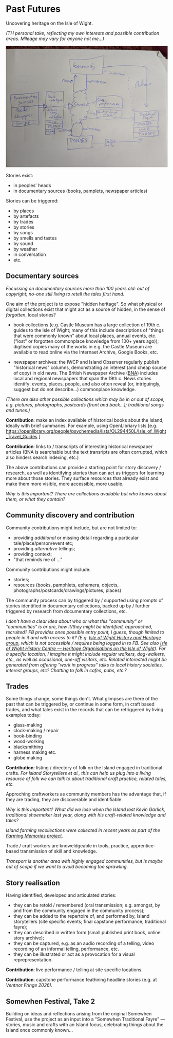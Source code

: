 # Past Futures

Uncovering heritage on the Isle of Wight.

*(TH personal take, reflecting my own interests and possible contribution areas. Mileage may vary for anyone not me...)*

![Sketch of related components](overview.png)

Stories exist:

- in peoples' heads
- in documentary sources (books, pamplets, newspaper articles)

Stories can be triggered:

- by places
- by artefacts
- by trades
- by stories
- by songs
- by smells and tastes
- by sound
- by weather
- in conversation
- etc.

## Documentary sources

*Focussing on documentary sources more than 100 years old: out of copyright; no-one still living to retell the tales first hand.*

One aim of the project is to expose "hidden heritage". So what physical or digital collections exist that might act as a source of hidden, in the sense of *forgotten*, local stories?

- book collections (e.g. Castle Museum has a large collection of 19th c. guides to the Isle of Wight; many of this include descriptions of "things that were commonly known" about local places, annual events, etc. ("lost" or forgotten commonplace knowledge from 100+ years ago)); digitised copies many of the works in e.g. the Castle Museum are available to read online via the Internaet Archive, Google Books, etc.

- newspaper archives: the IWCP and Island Observer regularly publish "historical news" columns, demonstrating an interest (and cheap source of copy) in old news. The British Newspaper Archive ([BNA](https://britishnewspaperarchive.co.uk/)) includes local and regional newspapers that span the 19th c. News stories identify: events, places, people, and also often reveal (or, intriguingly, suggest but do not describe...) commonplace knowledge.

*(There are also other possible collections which may be in or out of scope, e.g. pictures, photographs, postcards (front and back...); traditional songs and tunes.)*

__Contribution__: make an index available of historical books about the Island, ideally with brief summaries. For example, using OpenLIbriary lists [e.g. https://openlibrary.org/people/psychemedia/lists/OL294450L/Isle_of_Wight_Travel_Guides ]

__Contribution__: links to / transcripts of interesting historical newspaper articles (BNA is searchable but the text transripts are often corrupted, which also hinders search indexing, etc.)

The above contributions can provide a starting point for story discovery / research, as well as identifying stories than can act as triggers for learning more about those stories. They surface resources that already exist and make them more visible, more accessible, more usable.

*Why is this important? There are collections available but who knows about them, or what they contain?*

## Community discovery and contribution

Community contributions might include, but are not limited to:

- providing *additional* or missing detail regarding a particular tale/place/person/event etc;
- providing *alternative* tellings;
- providing context;
- "that reminds me of ..."

Community contributions might include:

- stories;
- resources (books, pamphlets, ephemera, objects, photographs/postcards/drawings/pictures, places)

The community process can by triggered by / supported using prompts of stories identified in documentary collections, backed up by / further triggered by research from documentary collections, etc.

*I don't have a clear idea about who or what this "community" or "communities"  is or are, how it/they might be identified, approached, recruited? FB provides ones possible entry point, I guess, though limited to people in it and with access to it? (E.g. [Isle of Wight History and Heritage group](https://www.facebook.com/IsleOfWightHistoryAndHeritage), which is not accessible / requires being logged in to FB. See also [*Isle of Wight History Centre — Heritage Organisations
on the Isle of Wight*](https://www.iwhistory.org.uk/heritageorganisations/)). For a specific location, I imagine it might include regular walkers, dog-walkers, etc., as well as occasional, one-off visitors, etc. Related interested might be generated from offering "work in progress" talks to local history societies, interest groups, etc? Chatting to folk in cafes, pubs, etc.?*

## Trades

Some things change, some things don't. What glimpses are there of the past that can be triggered by, or continue in some form, in craft based trades, and what tales exist in the records that can be retriggered by living examples today:

- glass-making
- clock-making / repair
- book-binding
- wood-working
- blacksmithing
- harness making etc.
- globe making

__Contribution__: listing / directory of folk on the Island engaged in traditional crafts. *For Island Storytellers et al., this can help us plug into a living resource of folk we can talk to about traditional craft practice, related tales, etc.*

Approching craftworkers as community members has the advantage that, if they are trading, they are discoverable and identifiable.

*Why is this important? What did we lose when the Island lost Kevin Garlick, traditional shoemaker last year, along with his craft-related knowledge and tales?*

*Island farming recollections were collected in recent years as part of the [Farming Memories project](https://farmingmemories.com/).*

Trade / craft workers are knoweldgeable in tools, practice, apprentice-based transmission of skill and knowledge.

*Transport is another area with highly engaged communities, but is maybe out of scope if we want to avoid becoming too sprawling.*

## Story realisation

Having identified, developed and articulated stories:

- they can be retold / remembered (oral transmission; e.g. amongst, by and from the community engaged in the community process);
- they can be added to the repertoire of, and performed by, Island storytellers (site specific events; final capstone performance; traditional fayre);
- they can described in written form (small published print book, online story archive);
- they can be captured, e.g. as an audio recording of a telling, video recording of an informal telling, performance, etc.
- they can be illustrated or act as a provocation for a visual reprepresentation.

__Contribution__: live performance / telling at site specific locations.

__Contribution__: capstone performance feathiring headline stories (e.g. at *Ventnor Fringe 2026).*

## Somewhen Festival, Take 2

Building on ideas and reflections arising from the original Somewhen Festival, use the project as an input into a "Somewhen Traditional Fayre" — stories, music and crafts with an Island focus, celebrating things about the Island once commonly known...
